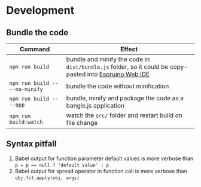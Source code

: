 

# Development

## Bundle the code

| Command | Effect |
| ------- | ------ |
| `npm run build` | bundle and minify the code in `dist/bundle.js` folder, so it could be copy-pasted into [Espruino Web IDE][webIDE] |
| `npm run build -- --no-minify` | bundle the code without minification |
| `npm run build -- --app` | bundle, minify and package the code as a bangle.js application |
| `npm run build:watch` | watch the `src/` folder and restart build on file change |

## Syntax pitfall

1. Babel output for function parameter default values is more verbose than `p = p == null ? 'default value' : p`
2. Babel output for spread operator in function call is more verbose than `obj.fct.apply(obj, args)`

[webIDE]: https://www.espruino.com/ide/